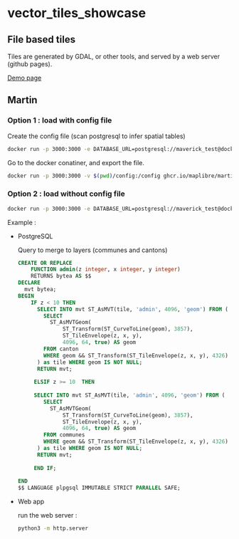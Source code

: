 # vector_tiles_showcase


## File based tiles

Tiles are generated by GDAL, or other tools, and served by a web server (github pages).


[Demo page ](https://regislon.github.io/vector_tiles_showcase/demo/index_file.html)






## Martin

### Option 1 : load with config file

Create the config file (scan postgresql to infer spatial tables)

```bash
docker run -p 3000:3000 -e DATABASE_URL=postgresql://maverick_test@docker.for.mac.localhost:5432/maverick_test -v $(pwd)/config:/config ghcr.io/maplibre/martin --save-config config.yaml
```

Go to the docker conatiner, and export the file.

```bash
docker run -p 3000:3000 -v $(pwd)/config:/config ghcr.io/maplibre/martin --config /config/config.yaml
```

### Option 2 : load without config file

```bash
docker run -p 3000:3000 -e DATABASE_URL=postgresql://maverick_test@docker.for.mac.localhost:5432/maverick_test -v $(pwd)/config:/config ghcr.io/maplibre/martin --config /config/config.yaml
```

Example : 

- PostgreSQL
    
    Query to merge to layers (communes and cantons)
    
    ```sql
    CREATE OR REPLACE
        FUNCTION admin(z integer, x integer, y integer)
        RETURNS bytea AS $$
    DECLARE
      mvt bytea;
    BEGIN
    	IF z < 10 THEN
    	  SELECT INTO mvt ST_AsMVT(tile, 'admin', 4096, 'geom') FROM (
    		SELECT
    		  ST_AsMVTGeom(
    			  ST_Transform(ST_CurveToLine(geom), 3857),
    			  ST_TileEnvelope(z, x, y),
    			  4096, 64, true) AS geom
    		FROM canton
    		WHERE geom && ST_Transform(ST_TileEnvelope(z, x, y), 4326)
    	  ) as tile WHERE geom IS NOT NULL;
    	  RETURN mvt;
    	  
    	 ELSIF z >= 10  THEN
    	 
    	 SELECT INTO mvt ST_AsMVT(tile, 'admin', 4096, 'geom') FROM (
    		SELECT
    		  ST_AsMVTGeom(
    			  ST_Transform(ST_CurveToLine(geom), 3857),
    			  ST_TileEnvelope(z, x, y),
    			  4096, 64, true) AS geom
    		FROM communes
    		WHERE geom && ST_Transform(ST_TileEnvelope(z, x, y), 4326)
    	  ) as tile WHERE geom IS NOT NULL;
    	  RETURN mvt;
    		
    	 END IF; 
    	 
    END
    $$ LANGUAGE plpgsql IMMUTABLE STRICT PARALLEL SAFE;
    ```
    
- Web app
    
    run the web server : 
    
    ```bash
    python3 -m http.server
    ```